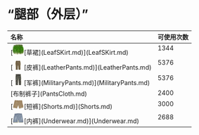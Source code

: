 # “腿部（外层）”  
<table class="table table-bordered" data-toggle="table"  ><thead style=""><tr ><th  style="text-align:left;vertical-align:top;"  >名称</th><th  style="text-align:left;vertical-align:top;"  data-sortable="true"  >可使用次数</th></tr></thead><tr ><td  style="text-align:left;vertical-align:top;"  >[<div style="width:25px;display:inline-block;text-align:center"><img decoding="async" src="../wiki/Sprite/PalmFrondSkirt.png" href="a.md" style="max-width:25px;max-height:25px;"></div>[草裙](LeafSKirt.md)](LeafSKirt.md)</td><td  style="text-align:left;vertical-align:top;"  >1344</td></tr><tr ><td  style="text-align:left;vertical-align:top;"  >[<div style="width:25px;display:inline-block;text-align:center"><img decoding="async" src="../wiki/Sprite/LeatherPants.png" href="a.md" style="max-width:25px;max-height:25px;"></div>[皮裤](LeatherPants.md)](LeatherPants.md)</td><td  style="text-align:left;vertical-align:top;"  >5376</td></tr><tr ><td  style="text-align:left;vertical-align:top;"  >[<div style="width:25px;display:inline-block;text-align:center"><img decoding="async" src="../wiki/Sprite/MilitaryPants.png" href="a.md" style="max-width:25px;max-height:25px;"></div>[军裤](MilitaryPants.md)](MilitaryPants.md)</td><td  style="text-align:left;vertical-align:top;"  >5376</td></tr><tr ><td  style="text-align:left;vertical-align:top;"  >[布制裤子](PantsCloth.md)</td><td  style="text-align:left;vertical-align:top;"  >2400</td></tr><tr ><td  style="text-align:left;vertical-align:top;"  >[<div style="width:25px;display:inline-block;text-align:center"><img decoding="async" src="../wiki/Sprite/Shorts.png" href="a.md" style="max-width:25px;max-height:25px;"></div>[短裤](Shorts.md)](Shorts.md)</td><td  style="text-align:left;vertical-align:top;"  >3000</td></tr><tr ><td  style="text-align:left;vertical-align:top;"  >[<div style="width:25px;display:inline-block;text-align:center"><img decoding="async" src="../wiki/Sprite/Underwear.png" href="a.md" style="max-width:25px;max-height:25px;"></div>[内裤](Underwear.md)](Underwear.md)</td><td  style="text-align:left;vertical-align:top;"  >2688</td></tr></tbody></table>  
  
